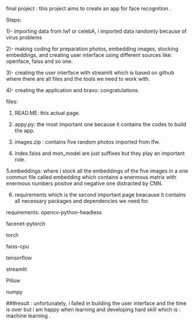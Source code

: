 final project :
this project aims to create an app for face recognition .

Steps:

1)- importing data from lwf or celebA, i imported data randomly because of virus problems

2)- making coding for preparation photos, embedding images, stocking embeddings, and creating user interface using different sources like: openface, faiss and so one.

3)- creating the user interface with streamlit which is based on github where there are all files and the tools we need to work with.

4)- creating the application and bravo: congratulations.

files:
1. READ.ME: this actual page.

2. appy.py: the most important one because it contains the codes to build the app.

3. images.zip : contains five random photos imported from lfw.

4. index.faiss and mon_model are just suffixes but they play an important role.

 5.embeddings: where i stock all the embeddings of the five images in a one commun file called embedding which contains a enermous matrix with enermous numbers positve and negative one distracted by CNN.

6. requirements which is the second important page beacause it contains all necessary packages and dependencies we need for.

requirements:
opencv-python-headless

facenet-pytorch

torch

faiss-cpu

tensorflow

streamlit

Pillow

numpy

###result :
unfortunately, i failed in building the user interface and the time is over but i am happy when learning and developing hard skill which is : machine learning .
